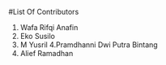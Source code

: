 #List Of Contributors

1. Wafa Rifqi Anafin
2. Eko Susilo
3. M Yusril
4.Pramdhanni Dwi Putra Bintang
5. Alief Ramadhan

